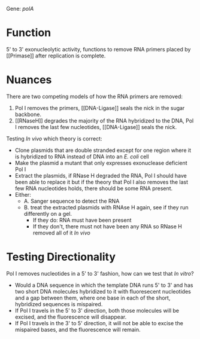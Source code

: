 Gene: *polA*

# Function
5' to 3' exonucleolytic activity, functions to remove RNA primers placed by [[Primase]] after replication is complete. 

# Nuances
There are two competing models of how the RNA primers are removed:
1. Pol I removes the primers, [[DNA-Ligase]] seals the nick in the sugar backbone.
2. [[RNaseH]] degrades the majority of the RNA hybridized to the DNA, Pol I removes the last few nucleotides, [[DNA-Ligase]] seals the nick.

Testing *In vivo* which theory is correct:
- Clone plasmids that are double stranded except for one region where it is hybridized to RNA instead of DNA into an *E. coli* cell
- Make the plasmid a mutant that only expresses exonuclease deficient Pol I
- Extract the plasmids, if RNase H degraded the RNA, Pol I should have been able to replace it but if the theory that Pol I also removes the last few RNA nucleotides holds, there should be some RNA present. 
- Either:
	- A. Sanger sequence to detect the RNA
	- B. treat the extracted plasmids with RNAse H again, see if they run differently on a gel.
		- If they do: RNA must have been present
		- If they don't, there must not have been any RNA so RNase H removed all of it *In vivo*

# Testing Directionality
Pol I removes nucleotides in a 5' to 3' fashion, how can we test that *In vitro*?
- Would a DNA sequence in which the template DNA runs 5' to 3' and has two short DNA molecules hybridized to it with fluoresecent nucleotides and a gap between them, where one base in each of the short, hybridized sequences is mispaired. 
- If Pol I travels in the 5' to 3' direction, both those molecules will be excised, and the fluorescence will disappear. 
- If Pol I travels in the 3' to 5' direction, it will not be able to excise the mispaired bases, and the fluorescence will remain.

